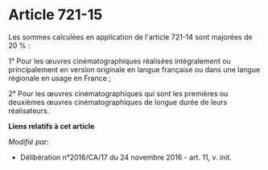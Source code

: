 # Article 721-15

Les sommes calculées en application de l'article 721-14 sont majorées de 20 % :

1° Pour les œuvres cinématographiques réalisées intégralement ou principalement en version originale en langue française ou
dans une langue régionale en usage en France ;

2° Pour les œuvres cinématographiques qui sont les premières ou deuxièmes œuvres cinématographiques de longue durée de leurs
réalisateurs.

**Liens relatifs à cet article**

_Modifié par_:

  - Délibération n°2016/CA/17 du 24 novembre 2016 - art. 11, v. init.
